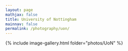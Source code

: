 ```yaml
---
layout: page
mathjax: false
title: University of Nottingham
mainnav: false
permalink: /photography/uon/
---
```



{% include image-gallery.html folder="photos/UoN" %}